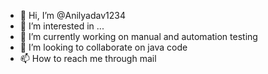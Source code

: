 - 👋 Hi, I’m @Anilyadav1234
- 👀 I’m interested in ...
- 🌱 I’m currently working on manual and automation testing
- 💞️ I’m looking to collaborate on java code
- 📫 How to reach me through mail

<!---
Anilyadav1234/Anilyadav1234 is a ✨ special ✨ repository because its `README.md` (this file) appears on your GitHub profile.
You can click the Preview link to take a look at your changes.
--->
